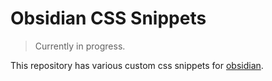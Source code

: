 # Obsidian CSS Snippets

> Currently in progress.

This repository has various custom css snippets for [obsidian](https://obsidian.md/).

